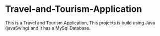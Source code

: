 # Travel-and-Tourism-Application
This is a Travel and Tourism Application, This projects is build using Java (javaSwing) and it has a MySql Database.
